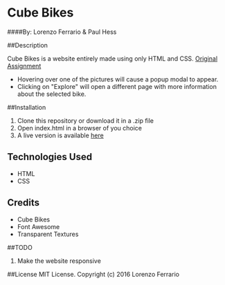 # Cube Bikes

####By: Lorenzo Ferrario & Paul Hess

##Description

Cube Bikes is a website entirely made using only HTML and CSS.
[Original Assignment](https://www.learnhowtoprogram.com/css/moving-forward-with-css/moving-forward-with-css-code-review)
 * Hovering over one of the pictures will cause a popup modal to appear.
 * Clicking on "Explore" will open a different page with more information about the selected bike.

##Installation
1. Clone this repository or download it in a .zip file
2. Open index.html in a browser of you choice
3. A live version is available [here](http://spawner999.github.io/CSS-Map/index.html)

## Technologies Used
* HTML
* CSS

## Credits
* Cube Bikes
* Font Awesome
* Transparent Textures

##TODO
1. Make the website responsive

##License
MIT License. Copyright (c) 2016 Lorenzo Ferrario
